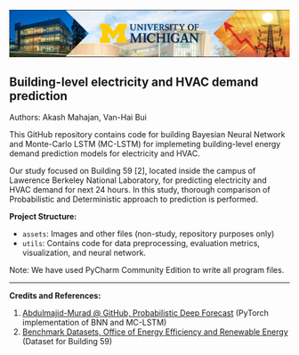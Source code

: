 ![Banner](assets/Picture1.png)

## Building-level electricity and HVAC demand prediction
Authors: Akash Mahajan, Van-Hai Bui

This GitHub repository contains code for building Bayesian Neural Network and Monte-Carlo LSTM (MC-LSTM)
for implemeting building-level energy demand prediction models for electricity and HVAC.

Our study focused on Building 59 [2], located inside the campus of Lawerence Berkeley
National Laboratory, for predicting electricity and HVAC demand for next 24 hours. In this study, 
thorough comparison of Probabilistic and Deterministic approach to prediction is performed.

**Project Structure:**
- `assets`: Images and other files (non-study, repository purposes only)
- `utils`: Contains code for data preprocessing, evaluation metrics, visualization, and neural network.

Note: We have used PyCharm Community Edition to write all program files.

----------
**Credits and References:**
1. [Abdulmajid-Murad @ GitHub, Probabilistic Deep Forecast](https://github.com/Abdulmajid-Murad/deep_probabilistic_forecast) (PyTorch implementation of BNN and MC-LSTM)
2. [Benchmark Datasets, Office of Energy Efficiency and Renewable Energy](https://bbd.labworks.org/ds/bbd/lbnlbldg59) (Dataset for Building 59)
